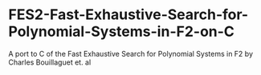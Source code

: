 # FES2-Fast-Exhaustive-Search-for-Polynomial-Systems-in-F2-on-C
A port to C of the Fast Exhaustive Search for Polynomial Systems in F2 by Charles Bouillaguet et. al
